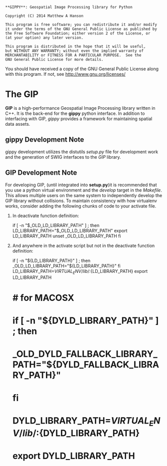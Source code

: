 
    **GIPPY**: Geospatial Image Processing library for Python

    Copyright (C) 2014 Matthew A Hanson

    This program is free software; you can redistribute it and/or modify
    it under the terms of the GNU General Public License as published by
    the Free Software Foundation; either version 2 of the License, or
    (at your option) any later version.

    This program is distributed in the hope that it will be useful,
    but WITHOUT ANY WARRANTY; without even the implied warranty of
    MERCHANTABILITY or FITNESS FOR A PARTICULAR PURPOSE.  See the
    GNU General Public License for more details.

   You should have received a copy of the GNU General Public License
   along with this program. If not, see <http://www.gnu.org/licenses/>

# The GIP

**GIP** is a high-performance Geospatial Image Processing library written in
C++.  It is the back-end for the **gippy** python interface.  In addition
to interfacing with GIP, *gippy* provides a framework for maintaining spatial data assets.

## gippy Development Note
gippy development utilizes the distutils *setup.py* file for development work
and the generation of SWIG interfaces to the *GIP* library.

## GIP Development Note

For developing GIP, (until integrated into **setup.py**)it is recommended that
you use a python virtual environment and the _develop_ target in the
*Makefile*.  This allows multiple users on the same system to independently
develop the GIP library without collisions.   To maintain consistency with how
virtualenv works, consider adding the following chunks of code to your activate
file.

1) In deactivate function definition:

    if [ -n "$_OLD_LD_LIBRARY_PATH" ] ; then
        LD_LIBRARY_PATH="$_OLD_LD_LIBRARY_PATH"
        export LD_LIBRARY_PATH
        unset _OLD_LD_LIBRARY_PATH
    fi

2) And anywhere in the activate script but not in the deactivate function
definition:

    if [ -n "${LD_LIBRARY_PATH}" ] ; then
       _OLD_LD_LIBRARY_PATH="${LD_LIBRARY_PATH}"
    fi
    LD_LIBRARY_PATH=${VIRTUAL_ENV}/lib/:${LD_LIBRARY_PATH}
    export LD_LIBRARY_PATH

    # # for MACOSX
    # if [ -n "${DYLD_LIBRARY_PATH}" ] ; then
    #    _OLD_DYLD_FALLBACK_LIBRARY_PATH="${DYLD_FALLBACK_LIBRARY_PATH}"
    # fi
    # DYLD_LIBRARY_PATH=${VIRTUAL_ENV}/lib/:${DYLD_LIBRARY_PATH}
    # export DYLD_LIBRARY_PATH

